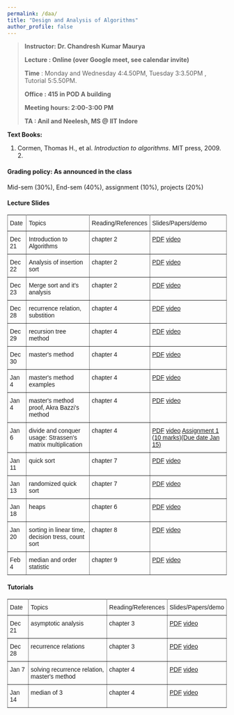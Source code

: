 ```yaml
---
permalink: /daa/
title: "Design and Analysis of Algorithms"
author_profile: false
---
```


>**Instructor:    Dr. Chandresh Kumar Maurya**
>
>**Lecture     :   Online (over Google meet, see calendar invite)**        
>
>**Time**         :    Monday and Wednesday 4:4.50PM, Tuesday 3:3.50PM , Tutorial 5:5.50PM.
>
>**Office       :    415 in POD A building** 
>
>**Meeting hours: 2:00-3:00  PM**  
>
>**TA			:   Anil and Neelesh, MS @ IIT Indore**

  **Text Books:**

  1.  Cormen, Thomas H., et al. *Introduction to algorithms*. MIT press, 2009.
        2. 

#### Grading policy: As announced in the class  

Mid-sem (30%), End-sem (40%), assignment (10%), projects (20%)

#### Lecture Slides

<style type="text/css">
.tg  {border-collapse:collapse;border-spacing:0;}
.tg td{font-family:Arial, sans-serif;font-size:14px;padding:10px 5px;border-style:solid;border-width:1px;overflow:hidden;word-break:normal;border-color:black;}
.tg th{font-family:Arial, sans-serif;font-size:14px;font-weight:normal;padding:10px 5px;border-style:solid;border-width:1px;overflow:hidden;word-break:normal;border-color:black;}
.tg .tg-0pky{border-color:inherit;text-align:left;vertical-align:top}
</style>
<table class="tg">
  <tr>
    <th class="tg-0pky">Date</th>
    <th class="tg-0pky">Topics</th>
    <th class="tg-0pky">Reading/References</th>
    <th class="tg-0pky">Slides/Papers/demo</th>
  </tr>
   <tr>
    <td class="tg-0pky">Dec 21</td>
    <td class="tg-0pky">Introduction to Algorithms</td>
    <td class="tg-0pky">chapter 2</td>
       <td class="tg-0pky"> <a href="https://drive.google.com/file/d/1mQmMETK8-muS2TDJtn1xbxspshdc01_x/view?usp=sharing">PDF</a>
       <a href="https://drive.google.com/file/d/1WHp8Ih2hxN4K5UXM0CcvMul3tNSjuBbL/view?usp=sharing"> video</a>
       </td> 
  </tr>
     <tr>
    <td class="tg-0pky">Dec 22</td>
    <td class="tg-0pky">Analysis of insertion sort</td>
    <td class="tg-0pky">chapter 2</td>
       <td class="tg-0pky"> <a href="https://drive.google.com/file/d/1mQmMETK8-muS2TDJtn1xbxspshdc01_x/view?usp=sharing">PDF</a>
       <a href="https://drive.google.com/file/d/18K6L5ut0jeZBvZ4zWNPZjfz_59n7ZZLM/view?usp=sharing">video</a>
       </td> 
  </tr>
     <tr>
    <td class="tg-0pky">Dec 23</td>
    <td class="tg-0pky">Merge sort and it's analysis</td>
    <td class="tg-0pky">chapter 2</td>
       <td class="tg-0pky"> <a href="https://drive.google.com/file/d/1mQmMETK8-muS2TDJtn1xbxspshdc01_x/view?usp=sharing">PDF</a>
       <a href=" https://drive.google.com/file/d/15HJsEpK_1bvGAXFPXUUufvDn5CniY4-p/view?usp=sharing">video</a>
       </td> 
  </tr>
      <tr>
    <td class="tg-0pky">Dec 28</td>
    <td class="tg-0pky">recurrence relation, substition </td>
    <td class="tg-0pky">chapter 4</td>
       <td class="tg-0pky"> <a href="https://drive.google.com/file/d/1yZfQpwqtxtu2vWtyCYypDHd-JB4VZYnF/view?usp=sharing">PDF</a>
       <a href="https://drive.google.com/file/d/1DxQmGy8qflN19ujSjMrO543SZUfaXI2R/view?usp=sharing">video</a>
       </td> 
  </tr>
     <tr>
    <td class="tg-0pky">Dec 29</td>
    <td class="tg-0pky"> recursion tree method</td>
    <td class="tg-0pky">chapter 4</td>
       <td class="tg-0pky"> <a href="https://drive.google.com/file/d/1yZfQpwqtxtu2vWtyCYypDHd-JB4VZYnF/view?usp=sharing">PDF</a>
       <a href=" https://drive.google.com/file/d/1Kefj2QrkgoUWWB5lpWBy0nE2EFy6fWbp/view?usp=sharing">video</a>
       </td> 
  </tr>
     <tr>
    <td class="tg-0pky">Dec 30</td>
    <td class="tg-0pky"> master's method</td>
    <td class="tg-0pky">chapter 4</td>
       <td class="tg-0pky"> <a href="https://drive.google.com/file/d/1yZfQpwqtxtu2vWtyCYypDHd-JB4VZYnF/view?usp=sharing">PDF</a>
       <a href="https://drive.google.com/file/d/1RQhxnCCx5vxucq4_OJloqUesW-USu6C-/view?usp=sharing">video</a>
       </td> 
  </tr>
      <tr>
    <td class="tg-0pky">Jan 4</td>
    <td class="tg-0pky"> master's method examples</td>
    <td class="tg-0pky">chapter 4</td>
       <td class="tg-0pky"> <a href="https://drive.google.com/file/d/1yZfQpwqtxtu2vWtyCYypDHd-JB4VZYnF/view?usp=sharing">PDF</a>
       <a href="https://drive.google.com/file/d/1T_lK_NfS3ssFkSdPkGJUvos4AiXJfaNc/view?usp=sharing">video</a>
       </td> 
  </tr>
       <tr>
    <td class="tg-0pky">Jan 4</td>
    <td class="tg-0pky"> master's method proof, Akra Bazzi's method</td>
    <td class="tg-0pky">chapter 4</td>
       <td class="tg-0pky"> <a href="https://drive.google.com/file/d/126Qlxz97plg4UcBX6yXKS1-9aeZbus6j/view?usp=sharing">PDF</a>
       <a href="https://drive.google.com/file/d/15ExhSgqAlURGgS6_EkLPGJJ8uz6mUL2y/view?usp=sharing">video</a>
       </td> 
  </tr>
        <tr>
    <td class="tg-0pky">Jan 6</td>
    <td class="tg-0pky">divide and conquer usage: Strassen's matrix multiplication </td>
    <td class="tg-0pky">chapter 4</td>
       <td class="tg-0pky"> <a href="https://drive.google.com/file/d/126Qlxz97plg4UcBX6yXKS1-9aeZbus6j/view?usp=sharing">PDF</a>
       <a href="https://drive.google.com/file/d/1UD6lnv45f6EDCbJX_nCm-RkREs2U2jHL/view?usp=sharing">video</a>
           <a href="  https://drive.google.com/file/d/1z_5C6LzEQjuFcDa8LzqAUDYvGEVzhRvf/view?usp=sharing">Assignment 1 (10 marks)(Due date Jan 15)</a>
       </td>           
  </tr>
      <tr>
    <td class="tg-0pky">Jan 11</td>
    <td class="tg-0pky"> quick sort</td>
    <td class="tg-0pky">chapter 7</td>
       <td class="tg-0pky"> <a href="https://drive.google.com/file/d/15Z40cmoV_pUY3Zx_mXBywPtLJi0zEfvM/view?usp=sharing">PDF</a>
       <a href="https://drive.google.com/file/d/1sECt0wRvNxpCacvcZDITuJfEX7qQR8LQ/view?usp=sharing">video</a>
       </td> 
  </tr>
     <tr>
    <td class="tg-0pky">Jan 13</td>
    <td class="tg-0pky">randomized  quick sort</td>
    <td class="tg-0pky">chapter 7</td>
       <td class="tg-0pky"> <a href="https://drive.google.com/file/d/15Z40cmoV_pUY3Zx_mXBywPtLJi0zEfvM/view?usp=sharing">PDF</a>
       <a href="https://drive.google.com/file/d/1CIjAzILPLpaBXGp2gOQ8TnVVczqaZf3x/view?usp=sharing">video</a>
       </td> 
  </tr>
     <tr>
    <td class="tg-0pky">Jan 18</td>
    <td class="tg-0pky">heaps</td>
    <td class="tg-0pky">chapter 6</td>
       <td class="tg-0pky"> <a href="https://drive.google.com/file/d/1PUzkOYuhQWuqeQRIk3YdABgtLCuL4UbK/view?usp=sharing">PDF</a>
       <a href="https://drive.google.com/file/d/17fiRFkcN93Yxy_W7N0U_SKMTNZGQ79rC/view?usp=sharing">video</a>
       </td> 
  </tr>
     <tr>
    <td class="tg-0pky">Jan 20</td>
    <td class="tg-0pky">sorting in linear time, decision tress, count sort</td>
    <td class="tg-0pky">chapter 8</td>
       <td class="tg-0pky"> <a href="https://drive.google.com/file/d/1hBTjI8xkJSmmOIClwVymLssRvCKUcn8_/view?usp=sharing">PDF</a>
       <a href="https://drive.google.com/file/d/1BzEwfP5NYxg0bSbmLOqxGHLZosG9V6Rt/view?usp=sharing">video</a>
       </td> 
  </tr>
     <tr>
    <td class="tg-0pky">Feb 4</td>
    <td class="tg-0pky">median and order statistic</td>
    <td class="tg-0pky">chapter 9</td>
       <td class="tg-0pky"> <a href="https://drive.google.com/file/d/1q-ltu33qltackucxZCFCIhw63yIbKcl9/view?usp=sharing">PDF</a>
       <a href="https://drive.google.com/file/d/1Y9NyxJRWUvyfDZgOIgLoSsEjr7JIJipr/view?usp=sharing">video</a>
       </td> 
  </tr>
   </table>

#### Tutorials

<style type="text/css">
.tg  {border-collapse:collapse;border-spacing:0;}
.tg td{font-family:Arial, sans-serif;font-size:14px;padding:10px 5px;border-style:solid;border-width:1px;overflow:hidden;word-break:normal;border-color:black;}
.tg th{font-family:Arial, sans-serif;font-size:14px;font-weight:normal;padding:10px 5px;border-style:solid;border-width:1px;overflow:hidden;word-break:normal;border-color:black;}
.tg .tg-0pky{border-color:inherit;text-align:left;vertical-align:top}
</style>
<table class="tg">
    <tr>
    <th class="tg-0pky">Date</th>
    <th class="tg-0pky">Topics</th>
    <th class="tg-0pky">Reading/References</th>
    <th class="tg-0pky">Slides/Papers/demo</th>
  </tr>
   <tr>
    <td class="tg-0pky">Dec 21</td>
    <td class="tg-0pky">asymptotic analysis</td>
    <td class="tg-0pky">chapter 3</td>
       <td class="tg-0pky"> <a href="https://drive.google.com/file/d/1mQmMETK8-muS2TDJtn1xbxspshdc01_x/view?usp=sharing">PDF</a>
       <a href="https://drive.google.com/file/d/1vyY2t8O2sGQUZ4qJt7aTzLBvqLnnvizn/view?usp=sharing"> video</a>
       </td> 
  </tr>
     <tr>
    <td class="tg-0pky">Dec 28</td>
    <td class="tg-0pky">recurrence relations</td>
    <td class="tg-0pky">chapter 3</td>
       <td class="tg-0pky"> <a href="https://drive.google.com/file/d/18tT3SQXPssOKzhTvmAxo9j_sQH4LZ-dO/view?usp=sharing">PDF</a>
       <a href="https://drive.google.com/file/d/1rfEJIfc5kCYwIdQRkpUxD5fOQGuQUGq_/view?usp=sharing"> video</a>
       </td> 
  </tr>
    </tr>
     <tr>
    <td class="tg-0pky">Jan 7</td>
    <td class="tg-0pky">solving recurrence relation, master's method</td>
    <td class="tg-0pky">chapter 4</td>
       <td class="tg-0pky"> <a href="https://drive.google.com/file/d/1QeWVliUGGdW_qDEdTb1nionQg3-M6Yas/view?usp=sharing">PDF</a>
       <a href="https://drive.google.com/file/d/1rfEJIfc5kCYwIdQRkpUxD5fOQGuQUGq_/view?usp=sharing"> video</a>
       </td> 
  </tr>
 </tr>
     <tr>
    <td class="tg-0pky">Jan 14</td>
    <td class="tg-0pky">median of 3</td>
    <td class="tg-0pky">chapter 4</td>
       <td class="tg-0pky"> <a href="https://drive.google.com/file/d/1LZt3dSiVS39lttdLRJI-UbXhzbjqgF4A/view?usp=sharing">PDF</a>
       <a href="https://drive.google.com/file/d/1-4Vog3EKz-0lm163mDHuVOOOBHK96wmV/view?usp=sharing"> video</a>
       </td> 
  </tr>
</table>









 










